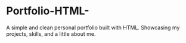 # Portfolio-HTML-
A simple and clean personal portfolio built with HTML.  Showcasing my projects, skills, and a little about me. 
